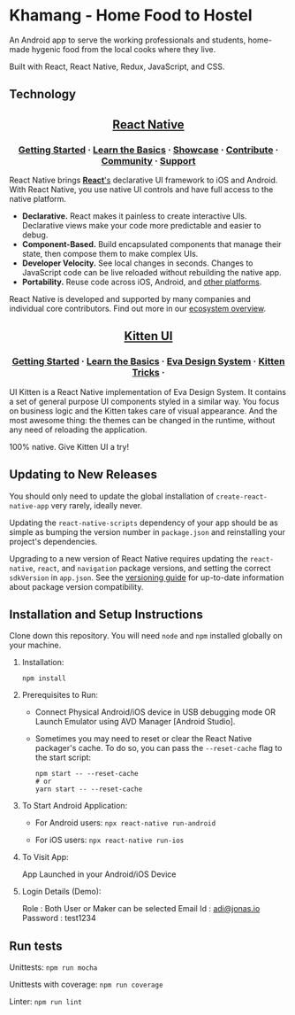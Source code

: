# Khamang - Home Food to Hostel

An Android app to serve the working professionals and students, home-made hygenic food from the local cooks where they live.

Built with React, React Native, Redux, JavaScript, and CSS.

## Technology
<h2 align="center">
  <a href="https://reactnative.dev/">
    React Native
  </a>
</h2>

<h3 align="center">
  <a href="https://reactnative.dev/docs/getting-started">Getting Started</a>
  <span> · </span>
  <a href="https://reactnative.dev/docs/tutorial">Learn the Basics</a>
  <span> · </span>
  <a href="https://reactnative.dev/showcase.html">Showcase</a>
  <span> · </span>
  <a href="https://reactnative.dev/docs/contributing">Contribute</a>
  <span> · </span>
  <a href="https://reactnative.dev/en/help">Community</a>
  <span> · </span>
  <a href="https://github.com/facebook/react-native/blob/master/.github/SUPPORT.md">Support</a>
</h3>

React Native brings [**React**'s][r] declarative UI framework to iOS and Android. With React Native, you use native UI controls and have full access to the native platform.

- **Declarative.** React makes it painless to create interactive UIs. Declarative views make your code more predictable and easier to debug.
- **Component-Based.** Build encapsulated components that manage their state, then compose them to make complex UIs.
- **Developer Velocity.** See local changes in seconds. Changes to JavaScript code can be live reloaded without rebuilding the native app.
- **Portability.** Reuse code across iOS, Android, and [other platforms][p].

React Native is developed and supported by many companies and individual core contributors. Find out more in our [ecosystem overview][e].

[r]: https://reactjs.org/
[p]: https://reactnative.dev/docs/out-of-tree-platforms
[e]: https://github.com/facebook/react-native/blob/master/ECOSYSTEM.md

<h2 align="center">
  <a href="https://akveo.github.io/react-native-ui-kitten/">
    Kitten UI
  </a>
</h2>

<h3 align="center">
  <a href="https://github.com/akveo/react-native-ui-kitten">Getting Started</a>
  <span> · </span>
  <a href="https://akveo.github.io/react-native-ui-kitten/docs">Learn the Basics</a>
  <span> · </span>
  <a href="https://eva.design/?utm_campaign=eva_design%20-%20home%20-%20ui_kitten%20docs&utm_source=ui_kitten&utm_medium=referral&utm_content=homepage_based_on_eva_link">Eva Design System</a>
  <span> · </span>
  <a href="https://github.com/akveo/kittenTricks">Kitten Tricks</a>
  <span> · </span>
</h3>

UI Kitten is a React Native implementation of Eva Design System. It contains a set of general purpose UI components styled in a similar way. You focus on business logic and the Kitten takes care of visual appearance. And the most awesome thing: the themes can be changed in the runtime, without any need of reloading the application.

100% native. Give Kitten UI a try!


## Updating to New Releases

You should only need to update the global installation of `create-react-native-app` very rarely, ideally never.

Updating the `react-native-scripts` dependency of your app should be as simple as bumping the version number in `package.json` and reinstalling your project's dependencies.

Upgrading to a new version of React Native requires updating the `react-native`, `react`, and `navigation` package versions, and setting the correct `sdkVersion` in `app.json`. See the [versioning guide](https://github.com/react-community/create-react-native-app/blob/master/VERSIONS.md) for up-to-date information about package version compatibility.

## Installation and Setup Instructions

Clone down this repository. You will need `node` and `npm` installed globally on your machine.  

1. Installation:

    `npm install`    

2. Prerequisites to Run:
    
     - Connect Physical Android/iOS device in USB debugging mode  OR  Launch Emulator using AVD Manager [Android Studio].
     - Sometimes you may need to reset or clear the React Native packager's cache. To do so, you can pass the `--reset-cache` flag to the start script:

          ```
          npm start -- --reset-cache
          # or
          yarn start -- --reset-cache
          ```

3. To Start Android Application:

    * For Android users:
      `npx react-native run-android`

    * For iOS users:
      `npx react-native run-ios`

4. To Visit App: 
    
    App Launched in your Android/iOS Device
    
5. Login Details (Demo): 
    
    Role : Both User or Maker can be selected
    Email Id : adi@jonas.io
    Password : test1234
    
## Run tests
Unittests: `npm run mocha`

Unittests with coverage: `npm run coverage`

Linter: `npm run lint`
